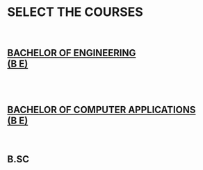 <html>
<head>
<link rel="stylesheet" href="index.css">
</head>
<body>
     <h1> SELECT THE COURSES </h1>
     <br>
    <a href="mynotes.html"> <h2>BACHELOR OF ENGINEERING  <br>(B E) </h2></a>
     <br>
     <br>
     <a href="mynotes.html"> <h2> BACHELOR OF COMPUTER APPLICATIONS <br>(B E) </h2></a>
     <br>
     <h2>B.SC</h2>
     <br>
</body>
</html>

